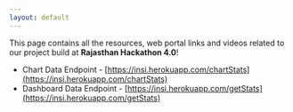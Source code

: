 ```yaml
---
layout: default
---
```


This page contains all the resources, web portal links and videos related to our project build at **Rajasthan Hackathon 4.0**!

- Chart Data Endpoint - [https://insi.herokuapp.com/chartStats](https://insi.herokuapp.com/chartStats)
- Dashboard Data Endpoint - [https://insi.herokuapp.com/getStats](https://insi.herokuapp.com/getStats)